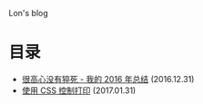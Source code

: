 Lon's blog

# 目录

- [很高心没有猝死 - 我的 2016 年总结](https://github.com/cnlon/blog/blob/master/report-of-2016.md) (2016.12.31)
- [使用 CSS 控制打印](https://github.com/cnlon/blog/blob/master/css-print.md) (2017.01.31)
